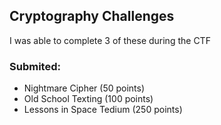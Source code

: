 ## Cryptography Challenges

I was able to complete 3 of these during the CTF

### Submited:

- Nightmare Cipher (50 points)
- Old School Texting (100 points)
- Lessons in Space Tedium (250 points)
